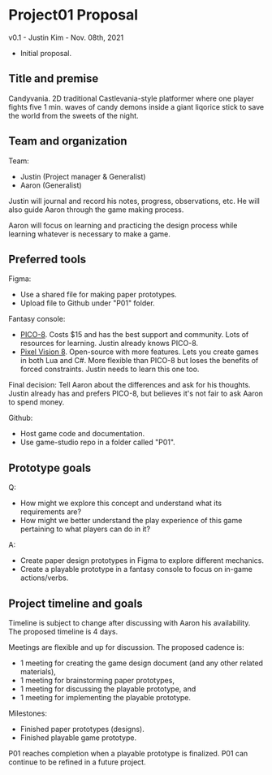 # Project01 Proposal

v0.1 - Justin Kim - Nov. 08th, 2021

- Initial proposal.

## Title and premise

Candyvania. 2D traditional Castlevania-style platformer where one player fights five 1 min. waves of candy demons inside a giant liqorice stick to save the world from the sweets of the night.
 
## Team and organization

Team: 

- Justin (Project manager & Generalist)
- Aaron (Generalist)

Justin will journal and record his notes, progress, observations, etc. He will also guide Aaron through the game making process.

Aaron will focus on learning and practicing the design process while learning whatever is necessary to make a game.

## Preferred tools

Figma:

- Use a shared file for making paper prototypes.
- Upload file to Github under "P01" folder.

Fantasy console: 

- [PICO-8](https://www.lexaloffle.com/pico-8.php). Costs $15 and has the best support and community. Lots of resources for learning. Justin already knows PICO-8.
- [Pixel Vision 8](https://pixelvision8.itch.io/pv8). Open-source with more features. Lets you create games in both Lua and C#. More flexible than PICO-8 but loses the benefits of forced constraints. Justin needs to learn this one too.

Final decision: Tell Aaron about the differences and ask for his thoughts. Justin already has and prefers PICO-8, but believes it's not fair to ask Aaron to spend money.

Github: 

- Host game code and documentation. 
- Use game-studio repo in a folder called "P01".

## Prototype goals

Q: 

- How might we explore this concept and understand what its requirements are?
- How might we better understand the play experience of this game pertaining to what players can do in it?

A: 

- Create paper design prototypes in Figma to explore different mechanics.
- Create a playable prototype in a fantasy console to focus on in-game actions/verbs.

## Project timeline and goals

Timeline is subject to change after discussing with Aaron his availability. The proposed timeline is 4 days.

Meetings are flexible and up for discussion. The proposed cadence is:

- 1 meeting for creating the game design document (and any other related materials),
- 1 meeting for brainstorming paper prototypes, 
- 1 meeting for discussing the playable prototype, and 
- 1 meeting for implementing the playable prototype.

Milestones:

- Finished paper prototypes (designs).
- Finished playable game prototype.

P01 reaches completion when a playable prototype is finalized. P01 can continue to be refined in a future project.
